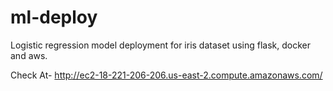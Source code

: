 # ml-deploy 
Logistic regression model deployment for iris dataset using flask, docker and aws.

Check At- http://ec2-18-221-206-206.us-east-2.compute.amazonaws.com/
